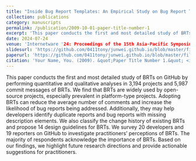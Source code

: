 ```yaml
---
title: "Inside Bug Report Templates: An Empirical Study on Bug Report Templates in Open-Source Software"
collection: publications
category: manuscripts
permalink: /publication/2009-10-01-paper-title-number-1
excerpt: 'This paper conducts the first and most detailed study of BRTs on GitHub by performing quantitative and qualitative analyses.'
date: 2024-07-24
venue: 'Internetware '24: Proceedings of the 15th Asia-Pacific Symposium on Internetware'
slidesurl: 'https://github.com/0411tony/junwei.github.io/blob/master/files/internetware2024.pdf'
paperurl: 'https://github.com/0411tony/junwei.github.io/blob/master/files/internetware2024.pdf'
citation: 'Your Name, You. (2009). &quot;Paper Title Number 1.&quot; <i>Journal 1</i>. 1(1).'
---
```


This paper conducts the first and most detailed study of BRTs on GitHub by performing quantitative and qualitative analyses in 3,194 projects and 5,987 commit messages of BRTs. We find that BRTs are widely used by open-source projects, especially prevalent in platform-type projects. 
Adopting BRTs can reduce the average number of comments and increase the likelihood of bug reports being addressed. Additionally, they may help developers identify duplicate reports and bug reports with missing description elements. 
We also classify the change history of existing BRTs and propose 14 design guidelines for BRTs. We survey 20 developers and 19 reporters on GitHub to investigate practitioners’ perceptions of BRTs. The majority of respondents acknowledge the importance of BRTs. 
Based on our findings, we highlight future research directions and provide actionable suggestions for practitioners.
